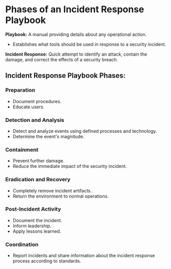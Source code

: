 # Phases of an Incident Response Playbook

**Playbook:** A manual providing details about any operational action.
- Establishes what tools should be used in response to a security incident.

**Incident Response:** Quick attempt to identify an attack, contain the damage, and correct the effects of a security breach.

## Incident Response Playbook Phases:

### Preparation
- Document procedures.
- Educate users.

### Detection and Analysis
- Detect and analyze events using defined processes and technology.
- Determine the event's magnitude.

### Containment
- Prevent further damage.
- Reduce the immediate impact of the security incident.

### Eradication and Recovery
- Completely remove incident artifacts.
- Return the environment to normal operations.

### Post-Incident Activity
- Document the incident.
- Inform leadership.
- Apply lessons learned.

### Coordination
- Report incidents and share information about the incident response process according to standards.
